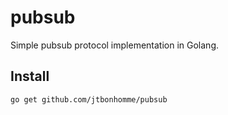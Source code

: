 # pubsub
Simple pubsub protocol implementation in Golang.

## Install

```sh
go get github.com/jtbonhomme/pubsub
```


